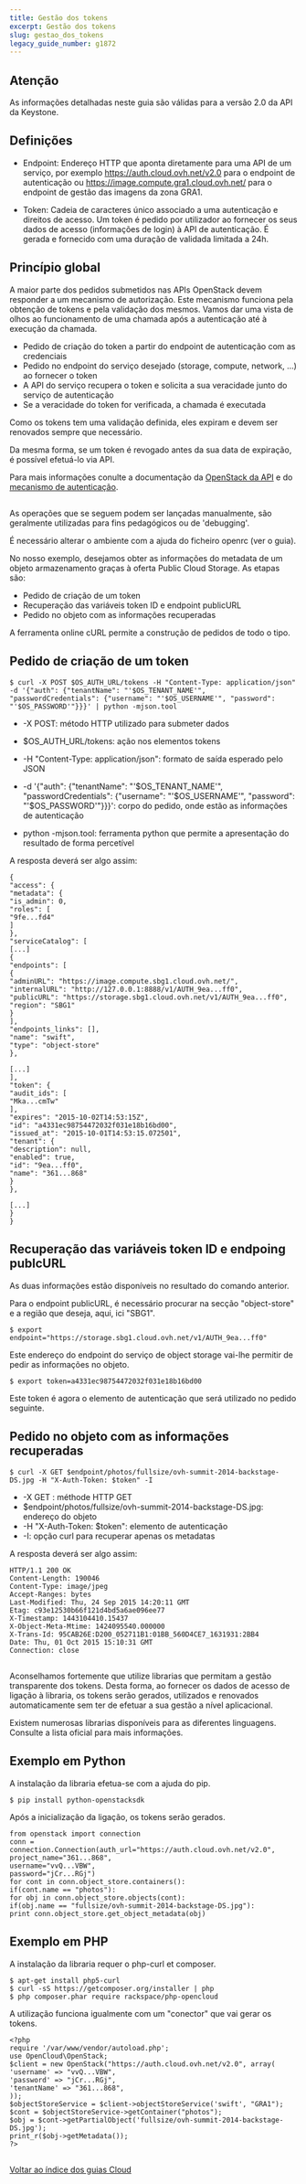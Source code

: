```yaml
---
title: Gestão dos tokens
excerpt: Gestão dos tokens
slug: gestao_dos_tokens
legacy_guide_number: g1872
---
```



## 

## Atenção
As informações detalhadas neste guia são válidas para a versão 2.0 da API da Keystone.


## Definições

- Endpoint: Endereço HTTP que aponta diretamente para uma API de um serviço, por exemplo https://auth.cloud.ovh.net/v2.0 para o endpoint de autenticação ou https://image.compute.gra1.cloud.ovh.net/ para o endpoint de gestão das imagens da zona GRA1.

- Token: Cadeia de caracteres único associado a uma autenticação e direitos de acesso. Um token é pedido por utilizador ao fornecer os seus dados de acesso (informações de login) à API de autenticação. É gerada e fornecido com uma duração de validada limitada a 24h.




## Princípio global
A maior parte dos pedidos submetidos nas APIs OpenStack devem responder a um mecanismo de autorização. Este mecanismo funciona pela obtenção de tokens e pela validação dos mesmos. Vamos dar uma vista de olhos ao funcionamento de uma chamada após a autenticação até à execução da chamada.

- Pedido de criação do token a partir do endpoint de autenticação com as credenciais
- Pedido no endpoint do serviço desejado (storage, compute, network, ...) ao fornecer o token
- A API do serviço recupera o token e solicita a sua veracidade junto do serviço de autenticação
- Se a veracidade do token for verificada, a chamada é executada


Como os tokens tem uma validação definida, eles expiram e devem ser renovados sempre que necessário.

Da mesma forma, se um token é revogado antes da sua data de expiração, é possível efetuá-lo via API.

Para mais informações conulte a documentação da [OpenStack da API](http://docs.openstack.org/api/quick-start/content/) e do [mecanismo de autenticação](http://docs.openstack.org/kilo/install-guide/install/apt/content/keystone-concepts.html).


## 
As operações que se seguem podem ser lançadas manualmente, são geralmente utilizadas para fins pedagógicos ou de 'debugging'.

É necessário alterar o ambiente com a ajuda do ficheiro openrc (ver o guia).

No nosso exemplo, desejamos obter as informações do metadata de um objeto armazenamento graças à oferta Public Cloud Storage. As etapas são:


- Pedido de criação de um token
- Recuperação das variáveis token ID e endpoint publicURL
- Pedido no objeto com as informações recuperadas


A ferramenta online cURL permite a construção de pedidos de todo o tipo.


## Pedido de criação de um token

```
$ curl -X POST $OS_AUTH_URL/tokens -H "Content-Type: application/json" -d '{"auth": {"tenantName": "'$OS_TENANT_NAME'", "passwordCredentials": {"username": "'$OS_USERNAME'", "password": "'$OS_PASSWORD'"}}}' | python -mjson.tool
```



- -X POST: método HTTP utilizado para submeter dados

- $OS_AUTH_URL/tokens: ação nos elementos tokens

- -H "Content-Type: application/json": formato de saída esperado pelo JSON

- -d '{"auth": {"tenantName": "'$OS_TENANT_NAME'", "passwordCredentials": {"username": "'$OS_USERNAME'", "password": "'$OS_PASSWORD'"}}}': corpo do pedido, onde estão as informações de autenticação

- python -mjson.tool: ferramenta python que permite a apresentação do resultado de forma percetível


A resposta deverá ser algo assim:


```
{
"access": {
"metadata": {
"is_admin": 0,
"roles": [
"9fe...fd4"
]
},
"serviceCatalog": [
[...]
{
"endpoints": [
{
"adminURL": "https://image.compute.sbg1.cloud.ovh.net/",
"internalURL": "http://127.0.0.1:8888/v1/AUTH_9ea...ff0",
"publicURL": "https://storage.sbg1.cloud.ovh.net/v1/AUTH_9ea...ff0",
"region": "SBG1"
}
],
"endpoints_links": [],
"name": "swift",
"type": "object-store"
},

[...]
],
"token": {
"audit_ids": [
"Mka...cmTw"
],
"expires": "2015-10-02T14:53:15Z",
"id": "a4331ec98754472032f031e18b16bd00",
"issued_at": "2015-10-01T14:53:15.072501",
"tenant": {
"description": null,
"enabled": true,
"id": "9ea...ff0",
"name": "361...868"
}
},

[...]
}
}
```




## Recuperação das variáveis token ID e endpoing publcURL
As duas informações estão disponíveis no resultado do comando anterior.

Para o endpoint publicURL, é necessário procurar na secção "object-store" e a região que deseja, aqui, ici "SBG1".


```
$ export endpoint="https://storage.sbg1.cloud.ovh.net/v1/AUTH_9ea...ff0"
```


Este endereço do endpoint do serviço de object storage vai-lhe permitir de pedir as informações no objeto.


```
$ export token=a4331ec98754472032f031e18b16bd00
```


Este token é agora o elemento de autenticação que será utilizado no pedido seguinte.


## Pedido no objeto com as informações recuperadas

```
$ curl -X GET $endpoint/photos/fullsize/ovh-summit-2014-backstage-DS.jpg -H "X-Auth-Token: $token" -I
```



- -X GET : méthode HTTP GET
- $endpoint/photos/fullsize/ovh-summit-2014-backstage-DS.jpg: endereço do objeto
- -H "X-Auth-Token: $token": elemento de autenticação
- -I: opção curl para recuperar apenas os metadatas


A resposta deverá ser algo assim:


```
HTTP/1.1 200 OK
Content-Length: 190046
Content-Type: image/jpeg
Accept-Ranges: bytes
Last-Modified: Thu, 24 Sep 2015 14:20:11 GMT
Etag: c93e12530b66f121d4bd5a6ae096ee77
X-Timestamp: 1443104410.15437
X-Object-Meta-Mtime: 1424095540.000000
X-Trans-Id: 95CAB26E:D200_052711B1:01BB_560D4CE7_1631931:2BB4
Date: Thu, 01 Oct 2015 15:10:31 GMT
Connection: close
```




## 
Aconselhamos fortemente que utilize librarias que permitam a gestão transparente dos tokens. Desta forma, ao fornecer os dados de acesso de ligação à libraria, os tokens serão gerados, utilizados e renovados automaticamente sem ter de efetuar a sua gestão a nível aplicacional.

Existem numerosas librarias disponíveis para as diferentes linguagens. Consulte a lista oficial para mais informações.


## Exemplo em Python
A instalação da libraria efetua-se com a ajuda do pip.

```
$ pip install python-openstacksdk
```


Após a inicialização da ligação, os tokens serão gerados.

```
from openstack import connection
conn = connection.Connection(auth_url="https://auth.cloud.ovh.net/v2.0",
project_name="361...868",
username="vvQ...VBW",
password="jCr...RGj")
for cont in conn.object_store.containers():
if(cont.name == "photos"):
for obj in conn.object_store.objects(cont):
if(obj.name == "fullsize/ovh-summit-2014-backstage-DS.jpg"):
print conn.object_store.get_object_metadata(obj)
```




## Exemplo em PHP
A instalação da libraria requer o php-curl et composer.


```
$ apt-get install php5-curl
$ curl -sS https://getcomposer.org/installer | php
$ php composer.phar require rackspace/php-opencloud
```


A utilização funciona igualmente com um "conector" que vai gerar os tokens.


```
<?php
require '/var/www/vendor/autoload.php';
use OpenCloud\OpenStack;
$client = new OpenStack("https://auth.cloud.ovh.net/v2.0", array(
'username' => "vvQ...VBW",
'password' => "jCr...RGj",
'tenantName' => "361...868",
));
$objectStoreService = $client->objectStoreService('swift', "GRA1");
$cont = $objectStoreService->getContainer("photos");
$obj = $cont->getPartialObject('fullsize/ovh-summit-2014-backstage-DS.jpg');
print_r($obj->getMetadata());
?>
```




## 
[Voltar ao índice dos guias Cloud]({legacy}1785)

